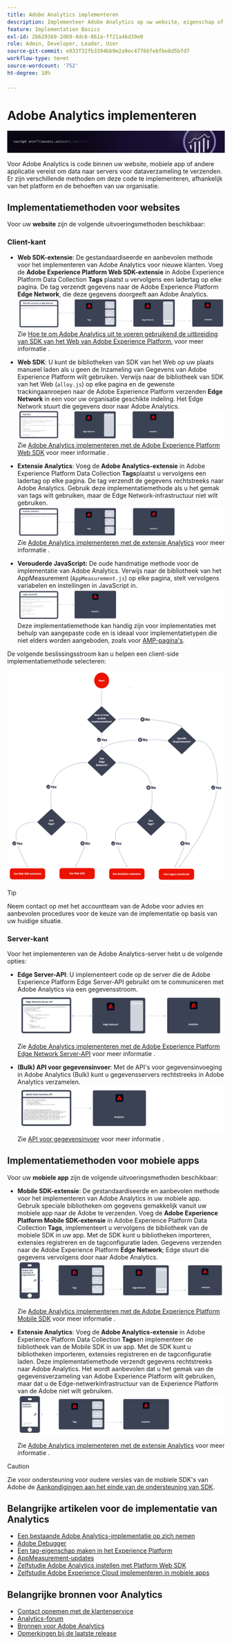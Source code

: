 ```yaml
---
title: Adobe Analytics implementeren
description: Implementeer Adobe Analytics op uw website, eigenschap of applicatie.
feature: Implementation Basics
exl-id: 2b629369-2d69-4dc6-861a-ff21a46d39e0
role: Admin, Developer, Leader, User
source-git-commit: e033f32fb3394bb9e2a9ec47766febfbe8d5bfd7
workflow-type: tm+mt
source-wordcount: '752'
ht-degree: 10%

---
```


# Adobe Analytics implementeren

![Banner](../../assets/doc_banner_implement.png)

Voor Adobe Analytics is code binnen uw website, mobiele app of andere applicatie vereist om data naar servers voor dataverzameling te verzenden. Er zijn verschillende methoden om deze code te implementeren, afhankelijk van het platform en de behoeften van uw organisatie.

## Implementatiemethoden voor websites

Voor uw **website** zijn de volgende uitvoeringsmethoden beschikbaar:

### Client-kant

* **Web SDK-extensie**: De gestandaardiseerde en aanbevolen methode voor het implementeren van Adobe Analytics voor nieuwe klanten. Voeg de **Adobe Experience Platform Web SDK-extensie** in Adobe Experience Platform Data Collection **Tags** plaatst u vervolgens een ladertag op elke pagina. De tag verzendt gegevens naar de Adobe Experience Platform **Edge Network**, die deze gegevens doorgeeft aan Adobe Analytics.
  ![Web SDK-extensie](./assets/websdk-extension-implementation.png)
Zie [Hoe te om Adobe Analytics uit te voeren gebruikend de uitbreiding van SDK van het Web van Adobe Experience Platform.](./aep-edge/overview.md) voor meer informatie .

* **Web SDK**: U kunt de bibliotheken van SDK van het Web op uw plaats manueel laden als u geen de Inzameling van Gegevens van Adobe Experience Platform wilt gebruiken. Verwijs naar de bibliotheek van SDK van het Web (`alloy.js`) op elke pagina en de gewenste trackingaanroepen naar de Adobe Experience Platform verzenden **Edge Network** in een voor uw organisatie geschikte indeling. Het Edge Network stuurt die gegevens door naar Adobe Analytics.
  ![Web SDK](./assets/websdk-implementation.png)
Zie [Adobe Analytics implementeren met de Adobe Experience Platform Web SDK](./aep-edge/overview.md) voor meer informatie .

* **Extensie Analytics**: Voeg de **Adobe Analytics-extensie** in Adobe Experience Platform Data Collection **Tags**plaatst u vervolgens een ladertag op elke pagina. De tag verzendt de gegevens rechtstreeks naar Adobe Analytics. Gebruik deze implementatiemethode als u het gemak van tags wilt gebruiken, maar de Edge Network-infrastructuur niet wilt gebruiken.
  ![Adobe Analytics-extensie](./assets/analytics-extension-implementation.png)
Zie [Adobe Analytics implementeren met de extensie Analytics](launch/overview.md) voor meer informatie .

* **Verouderde JavaScript:** De oude handmatige methode voor de implementatie van Adobe Analytics. Verwijs naar de bibliotheek van het AppMeasurement (`AppMeasurement.js`) op elke pagina, stelt vervolgens variabelen en instellingen in JavaScript in.
  ![Adobe Analytics implementeren met gebruik van verouderde JavaScript](./assets/appmeasurement-implementation.png)
Deze implementatiemethode kan handig zijn voor implementaties met behulp van aangepaste code en is ideaal voor implementatietypen die niet elders worden aangeboden, zoals voor [AMP-pagina&#39;s](other/amp.md).

De volgende beslissingsstroom kan u helpen een client-side implementatiemethode selecteren:

![Een beslissingsstructuur voor het selecteren van een implementatiemethode, zoals beschreven in deze sectie.](./assets/decision-tree.png)


>[!TIP]
>
>Neem contact op met het accountteam van de Adobe voor advies en aanbevolen procedures voor de keuze van de implementatie op basis van uw huidige situatie.

### Server-kant

Voor het implementeren van de Adobe Analytics-server hebt u de volgende opties:

* **Edge Server-API**: U implementeert code op de server die de Adobe Experience Platform Edge Server-API gebruikt om te communiceren met Adobe Analytics via een gegevensstroom.
  ![Implementatie op de server](assets/edge-network-server-api.svg)
Zie [Adobe Analytics implementeren met de Adobe Experience Platform Edge Network Server-API](/help/implement/aep-edge/server-api/overview.md) voor meer informatie .

* **(Bulk) API voor gegevensinvoer**: Met de API&#39;s voor gegevensinvoeging in Adobe Analytics (Bulk) kunt u gegevensservers rechtstreeks in Adobe Analytics verzamelen.
  ![API&#39;s voor gegevensinvoeging](assets/analytics-apis.png)
Zie [API voor gegevensinvoer](../import/c-data-insertion-api/c-data-insertion-api.md) voor meer informatie .

## Implementatiemethoden voor mobiele apps

Voor uw **mobiele app** zijn de volgende uitvoeringsmethoden beschikbaar:

* **Mobile SDK-extensie**: De gestandaardiseerde en aanbevolen methode voor het implementeren van Adobe Analytics in uw mobiele app. Gebruik speciale bibliotheken om gegevens gemakkelijk vanuit uw mobiele app naar de Adobe te verzenden. Voeg de **Adobe Experience Platform Mobile SDK-extensie** in Adobe Experience Platform Data Collection **Tags**, implementeert u vervolgens de bibliotheek van de mobiele SDK in uw app. Met de SDK kunt u bibliotheken importeren, extensies registreren en de tagconfiguratie laden. Gegevens verzenden naar de Adobe Experience Platform **Edge Network**; Edge stuurt die gegevens vervolgens door naar Adobe Analytics.
  ![Mobile SDK-extensie](./assets/mobilesdk-extension.png)

  Zie [Adobe Analytics implementeren met de Adobe Experience Platform Mobile SDK](../implement/aep-edge/mobile-sdk/overview.md) voor meer informatie .

* **Extensie Analytics**: Voeg de **Adobe Analytics-extensie** in Adobe Experience Platform Data Collection **Tags**en implementeer de bibliotheek van de Mobile SDK in uw app. Met de SDK kunt u bibliotheken importeren, extensies registreren en de tagconfiguratie laden. Deze implementatiemethode verzendt gegevens rechtstreeks naar Adobe Analytics. Het wordt aanbevolen dat u het gemak van de gegevensverzameling van Adobe Experience Platform wilt gebruiken, maar dat u de Edge-netwerkinfrastructuur van de Experience Platform van de Adobe niet wilt gebruiken.
  ![Extensie Analytics](./assets/mobilesdk-analytics-extension.png)

  Zie [Adobe Analytics implementeren met de extensie Analytics](../implement/aep-edge/mobile-sdk/overview.md) voor meer informatie .


>[!CAUTION]
>
>Zie voor ondersteuning voor oudere versies van de mobiele SDK&#39;s van Adobe de [Aankondigingen aan het einde van de ondersteuning van SDK](https://developer.adobe.com/client-sdks/resources/sdks-end-of-support/).

## Belangrijke artikelen voor de implementatie van Analytics

* [Een bestaande Adobe Analytics-implementatie op zich nemen](/help/implement/prepare/existing-implementation.md)
* [Adobe Debugger](validate/debugger.md)
* [Een tag-eigenschap maken in het Experience Platform](launch/create-analytics-property.md)
* [AppMeasurement-updates](appmeasurement-updates.md)
* [Zelfstudie Adobe Analytics instellen met Platform Web SDK](https://experienceleague.adobe.com/docs/platform-learn/implement-web-sdk/applications-setup/setup-analytics.html)
* [Zelfstudie Adobe Experience Cloud implementeren in mobiele apps](https://experienceleague.adobe.com/docs/platform-learn/implement-mobile-sdk/overview.html)


## Belangrijke bronnen voor Analytics

* [Contact opnemen met de klantenservice](https://experienceleague.adobe.com/?support-solution=Analytics&amp;lang=nl#support)
* [Analytics-forum](https://experienceleaguecommunities.adobe.com/t5/adobe-analytics/ct-p/adobe-analytics-community)
* [Bronnen voor Adobe Analytics](https://experienceleaguecommunities.adobe.com/t5/adobe-analytics-discussions/adobe-analytics-resources/m-p/276666)
* [Opmerkingen bij de laatste release](../release-notes/latest.md)

